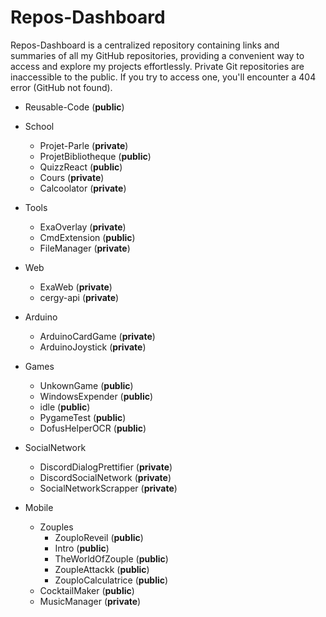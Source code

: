 # Repos-Dashboard
 Repos-Dashboard is a centralized repository containing links and summaries of all my GitHub repositories, providing a convenient way to access and explore my projects effortlessly. Private Git repositories are inaccessible to the public. If you try to access one, you'll encounter a 404 error (GitHub not found).

- Reusable-Code (**public**)
- School
    - Projet-Parle (**private**)
    - ProjetBibliotheque (**public**)
    - QuizzReact (**public**)
    - Cours (**private**)
    - Calcoolator (**private**)

- Tools
    - ExaOverlay (**private**)
    - CmdExtension (**public**)
    - FileManager (**private**)

- Web
    - ExaWeb (**private**)
    - cergy-api (**private**)

- Arduino
    - ArduinoCardGame (**private**)
    - ArduinoJoystick (**private**)

- Games
    - UnkownGame (**public**)
    - WindowsExpender (**public**)
    - idle (**public**)
    - PygameTest (**public**)
    - DofusHelperOCR (**public**)

- SocialNetwork
    - DiscordDialogPrettifier (**private**)
    - DiscordSocialNetwork (**private**)
    - SocialNetworkScrapper (**private**)

- Mobile
    - Zouples
        - ZouploReveil (**public**)
        - Intro (**public**)
        - TheWorldOfZouple (**public**)
        - ZoupleAttackk (**public**)
        - ZouploCalculatrice (**public**)
    - CocktailMaker (**public**)
    - MusicManager (**private**)

